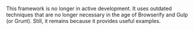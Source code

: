 This framework is no longer in active development.  It uses outdated techniques that are no longer 
necessary in the age of Browserify and Gulp (or Grunt).  Still, it remains because it provides
useful examples.
